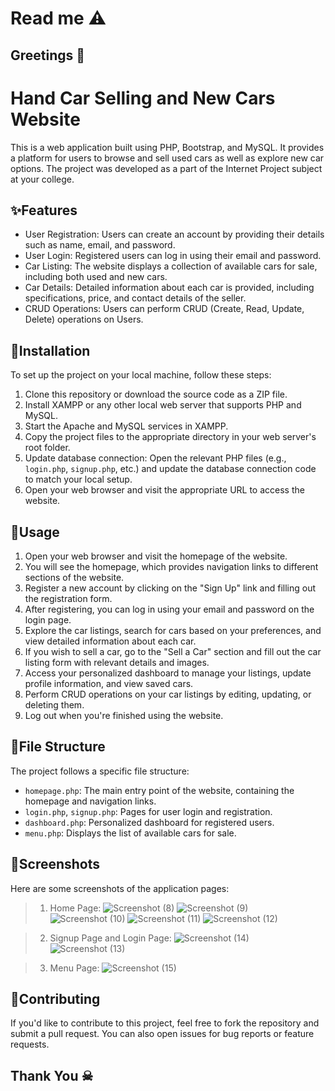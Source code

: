 # Read me ⚠️
## Greetings 💐
# Hand Car Selling and New Cars Website

This is a web application built using PHP, Bootstrap, and MySQL. It provides a platform for users to browse and sell used cars as well as explore new car options. The project was developed as a part of the Internet Project subject at your college.

## ✨Features

- User Registration: Users can create an account by providing their details such as name, email, and password.
- User Login: Registered users can log in using their email and password.
- Car Listing: The website displays a collection of available cars for sale, including both used and new cars.
- Car Details: Detailed information about each car is provided, including specifications, price, and contact details of the seller.
- CRUD Operations: Users can perform CRUD (Create, Read, Update, Delete) operations on Users.

## 🚀Installation

To set up the project on your local machine, follow these steps:

1. Clone this repository or download the source code as a ZIP file.
2. Install XAMPP or any other local web server that supports PHP and MySQL.
3. Start the Apache and MySQL services in XAMPP.
4. Copy the project files to the appropriate directory in your web server's root folder.
6. Update database connection: Open the relevant PHP files (e.g., `login.php`, `signup.php`, etc.) and update the database connection code to match your local setup.
7. Open your web browser and visit the appropriate URL to access the website.

## 🌟Usage

1. Open your web browser and visit the homepage of the website.
2. You will see the homepage, which provides navigation links to different sections of the website.
3. Register a new account by clicking on the "Sign Up" link and filling out the registration form.
4. After registering, you can log in using your email and password on the login page.
5. Explore the car listings, search for cars based on your preferences, and view detailed information about each car.
6. If you wish to sell a car, go to the "Sell a Car" section and fill out the car listing form with relevant details and images.
7. Access your personalized dashboard to manage your listings, update profile information, and view saved cars.
8. Perform CRUD operations on your car listings by editing, updating, or deleting them.
9. Log out when you're finished using the website.

## 📁File Structure

The project follows a specific file structure:

- `homepage.php`: The main entry point of the website, containing the homepage and navigation links.
- `login.php`, `signup.php`: Pages for user login and registration.
- `dashboard.php`: Personalized dashboard for registered users.
- `menu.php`: Displays the list of available cars for sale.
## 📸Screenshots

Here are some screenshots of the application pages:

>1. Home Page:
   ![Screenshot (8)](https://github.com/jaisuriya97/Used_Card/assets/80122325/085ac1ed-1d65-48a0-af3e-56123c1fc470)
    ![Screenshot (9)](https://github.com/jaisuriya97/Used_Card/assets/80122325/75c17866-1372-410b-b902-86e05c81b84b)
    ![Screenshot (10)](https://github.com/jaisuriya97/Used_Card/assets/80122325/bd501c8b-8add-4c43-a1b8-c1463cd287cb)
  ![Screenshot (11)](https://github.com/jaisuriya97/Used_Card/assets/80122325/c02d5881-5114-45cb-9824-10ee6ac5c6b3)
![Screenshot (12)](https://github.com/jaisuriya97/Used_Card/assets/80122325/4977a39b-55d6-4edc-aef9-596331a371dc)



> 2. Signup Page and Login Page:
   ![Screenshot (14)](https://github.com/jaisuriya97/Used_Card/assets/80122325/c48f242e-3f04-41bd-8d4d-ef00e27763dc)
![Screenshot (13)](https://github.com/jaisuriya97/Used_Card/assets/80122325/77c92f31-8a6d-43a3-b13a-a85c8a43ddb8)

> 3. Menu Page:
   ![Screenshot (15)](https://github.com/jaisuriya97/Used_Card/assets/80122325/8d7ee6e9-91b5-46f9-934a-9ef7c628cf13)




## 🤝Contributing

If you'd like to contribute to this project, feel free to fork the repository and submit a pull request. You can also open issues for bug reports or feature requests.

## Thank You ☠
